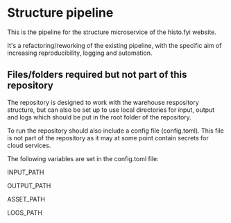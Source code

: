 # Structure pipeline

This is the pipeline for the structure microservice of the histo.fyi website.

It's a refactoring/reworking of the existing pipeline, with the specific aim of increasing reproducibility, logging and automation.

## Files/folders required but not part of this repository

The repository is designed to work with the warehouse respository structure, but can also be set up to use local directories for input, output and logs which should be put in the root folder of the repository.

To run the repository should also include a config file (config.toml). This file is not part of the repository as it may at some point contain secrets for cloud services.

The following variables are set in the config.toml file:

INPUT_PATH

OUTPUT_PATH

ASSET_PATH

LOGS_PATH
